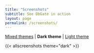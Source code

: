 ```yaml
---
title: "Screenshots"
subtitle: See DbGate in action
layout: page
permalink: /screenshots/
---
```


[Mixed themes](/screenshots) \| **Dark theme** \| [Light theme](/screenshots-light)

{{< allscreenshots theme="dark" >}}